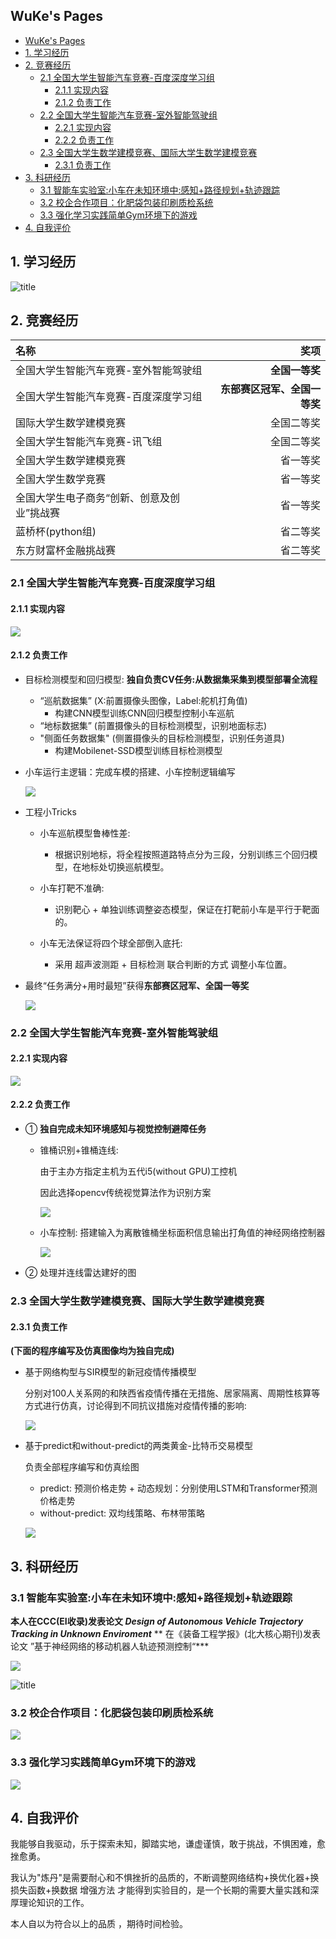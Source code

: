 ## WuKe's Pages

* [WuKe's Pages](#wukes-pages)
* [1\. 学习经历](#1-学习经历)
* [2\. 竞赛经历](#2-竞赛经历)
  * [2\.1 全国大学生智能汽车竞赛\-百度深度学习组](#21-全国大学生智能汽车竞赛-百度深度学习组)
    * [2\.1\.1 实现内容](#211-实现内容)
    * [2\.1\.2 负责工作](#212-负责工作)
  * [2\.2 全国大学生智能汽车竞赛\-室外智能驾驶组](#22-全国大学生智能汽车竞赛-室外智能驾驶组)
    * [2\.2\.1 实现内容](#221-实现内容)
    * [2\.2\.2 负责工作](#222-负责工作)
  * [2\.3 全国大学生数学建模竞赛、国际大学生数学建模竞赛](#23-全国大学生数学建模竞赛国际大学生数学建模竞赛)
    * [2\.3\.1 负责工作](#231-负责工作)
* [3\. 科研经历](#3-科研经历)
  * [3\.1 智能车实验室:小车在未知环境中:感知\+路径规划\+轨迹跟踪](#31-智能车实验室小车在未知环境中感知路径规划轨迹跟踪)
  * [3\.2 校企合作项目：化肥袋包装印刷质检系统](#32-校企合作项目化肥袋包装印刷质检系统)
  * [3\.3 强化学习实践简单Gym环境下的游戏](#33-强化学习实践简单gym环境下的游戏)
* [4\. 自我评价](#4-自我评价)

## 1. 学习经历

![title](https://img-blog.csdnimg.cn/f90d5077e0dd47fca5b15d340de2fd17.png)

## 2. 竞赛经历

| 名称                                  | 奖项       |
| :------------------------------------ | ---------: |
| 全国大学生智能汽车竞赛-室外智能驾驶组 | **全国一等奖** |
|全国大学生智能汽车竞赛-百度深度学习组|**东部赛区冠军、全国一等奖**|
|国际大学生数学建模竞赛|全国二等奖|
|全国大学生智能汽车竞赛-讯飞组|全国二等奖|
|全国大学生数学建模竞赛|省一等奖|
|全国大学生数学竞赛|省一等奖|
|全国大学生电子商务“创新、创意及创业”挑战赛|省一等奖|
|蓝桥杯(python组)|省二等奖|
|东方财富杯金融挑战赛|省二等奖|

### 2.1 全国大学生智能汽车竞赛-百度深度学习组

#### 2.1.1 实现内容

![](https://img-blog.csdnimg.cn/3f4d24194c7f4e3d9b197689bcfd9b27.gif#pic_center)

#### 2.1.2 负责工作

- 目标检测模型和回归模型: **独自负责CV任务:从数据集采集到模型部署全流程**

  - “巡航数据集” (X:前置摄像头图像，Label:舵机打角值)
    - 构建CNN模型训练CNN回归模型控制小车巡航
  - “地标数据集” (前置摄像头的目标检测模型，识别地面标志)
  - "侧面任务数据集" (侧置摄像头的目标检测模型，识别任务道具)
    - 构建Mobilenet-SSD模型训练目标检测模型

- 小车运行主逻辑：完成车模的搭建、小车控制逻辑编写

  ![](https://img-blog.csdnimg.cn/cebb3e7f9a55453185cbdc769ce6ef5d.png#pic_center)

- 工程小Tricks

  - 小车巡航模型鲁棒性差:
    - 根据识别地标，将全程按照道路特点分为三段，分别训练三个回归模型，在地标处切换巡航模型。
  - 小车打靶不准确:

    - 识别靶心 + 单独训练调整姿态模型，保证在打靶前小车是平行于靶面的。
  - 小车无法保证将四个球全部倒入底托:
    - 采用 超声波测距 + 目标检测 联合判断的方式 调整小车位置。

- 最终“任务满分+用时最短”获得**东部赛区冠军、全国一等奖**

  ![](https://img-blog.csdnimg.cn/e8bed9e71da840aaa11f87f3991f919f.png#pic_center)

### 2.2 全国大学生智能汽车竞赛-室外智能驾驶组

#### 2.2.1 实现内容

![](https://img-blog.csdnimg.cn/5ac5e681c34b4b36be933eb7cf16a6d9.png#pic_center)

#### 2.2.2 负责工作

- ①  **独自完成未知环境感知与视觉控制避障任务**

  - 锥桶识别+锥桶连线:  

    由于主办方指定主机为五代i5(without GPU)工控机

    因此选择opencv传统视觉算法作为识别方案

    ![](https://img-blog.csdnimg.cn/e7c9b3803d344ef79df93d5f58f92004.png#pic_center)

  - 小车控制:  搭建输入为离散锥桶坐标面积信息输出打角值的神经网络控制器

    ![](https://img-blog.csdnimg.cn/ea8be326a0994f65bc36e7a75d9bb23d.png#pic_center)

- ② 处理并连线雷达建好的图

### 2.3 全国大学生数学建模竞赛、国际大学生数学建模竞赛

#### 2.3.1 负责工作

**(下面的程序编写及仿真图像均为独自完成)**

- 基于网络构型与SIR模型的新冠疫情传播模型

  分别对100人关系网的和陕西省疫情传播在无措施、居家隔离、周期性核算等方式进行仿真，讨论得到不同抗议措施对疫情传播的影响:

  ![](https://img-blog.csdnimg.cn/89522bbf886e4a099d6a085838acaead.gif#pic_center)

- 基于predict和without-predict的两类黄金-比特币交易模型

  负责全部程序编写和仿真绘图
  
  - predict: 预测价格走势 + 动态规划：分别使用LSTM和Transformer预测价格走势
  - without-predict: 双均线策略、布林带策略
  
  ![](https://img-blog.csdnimg.cn/a933482efb2f49758c2b0ddfc83e1970.png#pic_center)

## 3. 科研经历

### 3.1 智能车实验室:小车在未知环境中:感知+路径规划+轨迹跟踪

**本人在CCC(EI收录)发表论文 *Design of Autonomous Vehicle Trajectory Tracking in Unknown Enviroment***
**    在《装备工程学报》(北大核心期刊)发表论文 ”基于神经网络的移动机器人轨迹预测控制“***


![](https://img-blog.csdnimg.cn/5903973425754295803c49b062209633.png#pic_center)

![title](https://img-blog.csdnimg.cn/0a91214fc33149d5bcc7897222918506.gif)





### 3.2 校企合作项目：化肥袋包装印刷质检系统

![](https://img-blog.csdnimg.cn/207eef7af51445a883aa41d70294d80d.png#pic_center)

### 3.3 强化学习实践简单Gym环境下的游戏

![](https://img-blog.csdnimg.cn/6c9b3c0ebf7841879969054efdd9dbfc.gif#pic_center)

## 4. 自我评价

我能够自我驱动，乐于探索未知，脚踏实地，谦虚谨慎，敢于挑战，不惧困难，愈挫愈勇。

我认为"炼丹"是需要耐心和不惧挫折的品质的，不断调整网络结构+换优化器+换损失函数+换数据 增强方法 才能得到实验目的，是一个长期的需要大量实践和深厚理论知识的工作。

本人自以为符合以上的品质 ，期待时间检验。
